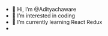 - 👋 Hi, I’m @Adityachaware
- 👀 I’m interested in coding
- 🌱 I’m currently learning React Redux
- 
<!---
Adityachaware/Adityachaware is a ✨ special ✨ repository because its `README.md` (this file) appears on your GitHub profile.
You can click the Preview link to take a look at your changes.
--->
